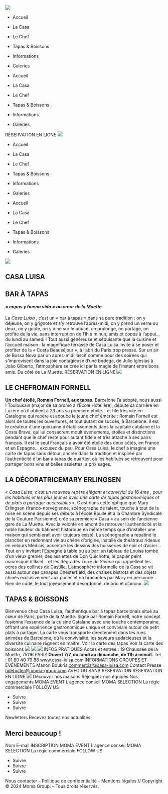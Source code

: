 ![](https://casa-luisa.com/wp-content/uploads/2024/05/LOGO-AUBERGINE-CL-2.png)
  * Accueil
  * La Casa
  * Le Chef
  * Tapas & Boissons
  * Informations
  * Galeries


  * Accueil
  * La Casa
  * Le Chef
  * Tapas & Boissons
  * Informations
  * Galeries


RÉSERVATION EN LIGNE
![](https://casa-luisa.com/wp-content/uploads/2024/05/LOGO-AUBERGINE-CL-2.png)
  * Accueil
  * La Casa
  * Le Chef
  * Tapas & Boissons
  * Informations
  * Galeries


  * Accueil
  * La Casa
  * Le Chef
  * Tapas & Boissons
  * Informations
  * Galeries


![](https://casa-luisa.com/wp-content/uploads/2024/05/PROFIL-LOUISA-10.png)
## CASA LUISA
## BAR À TAPAS
#### _« copas y buena vida » au cœur de la Muette_
La _Casa Luisa_ , c’est un « bar à tapas » dans sa pure tradition : on y déjeune, on y grignote et s’y retrouve l’après-midi, on y prend un verre ou deux, on y goûte, on y dine sur le pouce, on prolonge, on partage, on profite de la vie, sans interruption de 11h à minuit, amis et _copas_ à l’appui… du lundi au samedi !
Tout aussi généreuse et séduisante que la cuisine et l’accueil maison : la magnifique terrasse de Casa Luisa invite à se poser et profiter de la « Costa Beauséjour », à l’abri du Paris trop pressé.
Sur un air de Bossa Nova par un après-midi lascif comme pour des soirées qui s’improvisent dans la joie contagieuse d’une bodega, de Julio Iglesias à João Gilberto, l’atmosphère se crée ici par la magie de l’instant entre bons amis. Du côté de La Muette.
RÉSERVATION EN LIGNE
![](https://casa-luisa.com/wp-content/uploads/2024/05/romain-site-2.png)
## LE CHEFROMAIN FORNELL
**Un chef étoilé, Romain Fornell, aux tapas.**
Barcelone l’a adopté, nous aussi ! Toulousain (major de sa promo à l’École Hôtelière), débute sa carrière en Lozère où il obtient à 23 ans sa première étoile… et file très vite en Catalogne qui repère et adoube le jeune chef émérite : Romain Fornell est alors de toutes les ouvertures, et tout autant de succès, à Barcelone. Il est le créateur d’une quinzaine d’établissements dans la capitale catalane et la Costa Brava, qui lui consacrent moult événements, étoiles et distinctions pendant que le chef reste pour autant fidèle et très attaché à ses pairs français.
Il est le seul Français à avoir été étoilé des deux côtés, en France et en Espagne… excusez du peu.
Pour Casa Luisa, le chef a imaginé une carte de tapas sans détour, ancrée dans la tradition et inspirée par l’authenticité d’un bar à tapas de quartier, où les habitués se retrouvent pour partager bons vins et belles assiettes, à prix sages.
## LA DÉCORATRICEMARY ERLINGSEN
« _Casa Luisa, c’est un nouveau repère élégant et convivial du 16 ème , pour les habitués et les plus jeunes avec une carte de tapas gastronomiques et de plats à partager accessibles_ ».
C’est dans cette optique que Mary Erlingsen (franco-norvégienne, scénographe de talent, touche à tout de la mise en scène depuis ses débuts à l’école Boulle et à la Chambre Syndicale de la Couture Parisienne) crée sa première « Casa » au sein de l’ancienne gare de La Muette. 
Avec la volonté en amont de retrouver l’authenticité et la noble hauteur du bâtiment historique en même temps que d’installer une maison qui semblerait avoir toujours existé.
La scénographe a repatiné le plancher en redonnant vie au chêne d’origine, installé de théâtraux rideaux en velours Médicis, accentué les dessins des huisseries de noir et d’acier… Tout en y invitant l’Espagne à table ou au bar: un tableau de Louisa tombé d’un vieux grenier, des assiettes de Don Quichotte, le papier peint mauresque d’Iksel… et les dégradés _Terre de Sienne_ qui rappellent les ocres des collines de Castille. 
L’atmosphère informelle de la Casa se vit aussi autour des canapés Chesterfield, des chaises bistrots et des objets chinés exclusivement aux puces et en brocantes par Mary en personne… Rien de codé, le tout joyeusement désordonné, de bric et d’amour.
![](https://casa-luisa.com/wp-content/uploads/2024/05/Capture-decran-2024-05-17-a-11.37.57.jpg)
## TAPAS & BOISSONS
Bienvenue chez Casa Luisa, l’authentique bar à tapas barcelonais situé au cœur de Paris, porte de la Muette. Signé par Romain Fornell, notre concept fusionne l’essence de la cuisine Catalane avec une touche contemporaine, offrant une expérience gastronomique unique et conviviale autour de petit plats á partager.
La carte vous transporte directement dans les rues animées de Barcelone, où la convivialité, les saveurs audacieuses et la diversité culinaire règnent en maître.
Voir la carte des tapas
Voir la carte des boissons
![](https://casa-luisa.com/wp-content/uploads/2024/05/PHOTO-SITE-1.png)
![](https://casa-luisa.com/wp-content/uploads/2024/05/PHOTO-SITE-2.png)
![](https://casa-luisa.com/wp-content/uploads/2024/05/PHOTO-SITE-3.png)
INFOS PRATIQUES
Accès et entrée : 19 Chaussée de la Muette, 75116 PARIS
**Ouvert 7/7, du lundi au dimanche, de 11h à minuit.**
Tel. : 01 80 40 79 88
www.casa-luisa.com
INFORMATIONS GROUPES ET ÉVÉNEMENTS
Manon Boukris
commercial@casa-luisa.com
Contact Presse
hdebutler@moma-group.com
AVEC OU SANS RÉSERVATION
RÉSERVATION EN LIGNE
![](https://casalup.cluster023.hosting.ovh.net/wp-content/uploads/2024/05/Logo-Moma-Group-Blanc.png)
Découvrir nos maisons
Rejoignez nos équipes
Nos engagements
MOMA EVENT
L’agence conseil
MOMA SELECTION
La régie commerciale
FOLLOW US
  * Suivre
  * Suivre
  * Suivre


Newletters
Recevez toutes nos actualités
## Merci beaucoup !
Nom
E-mail
INSCRIPTION
MOMA EVENT
L’agence conseil
MOMA SELECTION
La régie commerciale
FOLLOW US
  * Suivre
  * Suivre
  * Suivre


Nous contacter – Politique de confidentialité – Mentions légales // Copyright © 2024 Moma Group. – Tous droits réservés.
